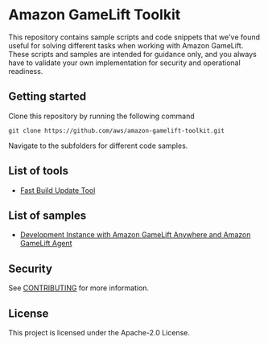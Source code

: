 # Amazon GameLift Toolkit

This repository contains sample scripts and code snippets that we've found useful for solving different tasks when working with Amazon GameLift. These scripts and samples are intended for guidance only, and you always have to validate your own implementation for security and operational readiness.

## Getting started

Clone this repository by running the following command

```
git clone https://github.com/aws/amazon-gamelift-toolkit.git
```

Navigate to the subfolders for different code samples.

## List of tools

* [Fast Build Update Tool](/fast-build-update-tool/README.md)

## List of samples

* [Development Instance with Amazon GameLift Anywhere and Amazon GameLift Agent](/development-instance-with-amazon-gamelift-anywhere-and-gamelift-agent/README.md)

## Security

See [CONTRIBUTING](CONTRIBUTING.md#security-issue-notifications) for more information.

## License

This project is licensed under the Apache-2.0 License.
